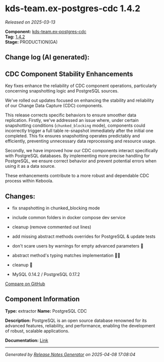 #  kds-team.ex-postgres-cdc 1.4.2

_Released on 2025-03-13_

**Component:** [kds-team.ex-postgres-cdc](https://github.com/keboola/python-cdc-component)  
**Tag:** [1.4.2](https://github.com/keboola/python-cdc-component/releases/tag/1.4.2)  
**Stage:** PRODUCTION(GA)


## Change log (AI generated):
## CDC Component Stability Enhancements
Key fixes enhance the reliability of CDC component operations, particularly concerning snapshotting logic and PostgreSQL sources.

We've rolled out updates focused on enhancing the stability and reliability of our Change Data Capture (CDC) components.

This release corrects specific behaviors to ensure smoother data replication. Firstly, we've addressed an issue where, under certain snapshotting conditions (`chunked_blocking` mode), components could incorrectly trigger a full table re-snapshot immediately after the initial one completed. This fix ensures snapshotting operates predictably and efficiently, preventing unnecessary data reprocessing and resource usage.

Secondly, we have improved how our CDC components interact specifically with PostgreSQL databases. By implementing more precise handling for PostgreSQL, we ensure correct behavior and prevent potential errors when using it as a data source.

These enhancements contribute to a more robust and dependable CDC process within Keboola.



## Changes:



- fix snapshotting in chunked_blocking mode 




- include common folders in docker compose dev service 




- cleanup (remove commented out lines) 




- add missing abstract methods overrides for PostgreSQL & update tests 




- don't scare users by warnings for empty advanced parameters 👻 




- abstract method's typing matches implementation 👷‍♂️ 




- cleanup 🧹 




- MySQL 0.14.2 / PostgreSQL 0.17.2 



[Compare on GitHub](https://github.com/keboola/python-cdc-component/compare/1.4.1...1.4.2)



## Component Information
**Type:** extractor
**Name:** PostgreSQL CDC

**Description:** PostgreSQL is an open source database renowned for its advanced features, reliability, and performance, enabling the development of robust, scalable applications.


**Documentation:** [Link](https://help.keboola.com/components/extractors/database/postgresql/#postgresql-log-based-cdc)



---
_Generated by [Release Notes Generator](https://github.com/keboola/release-notes-generator)
on 2025-04-08 17:08:04_